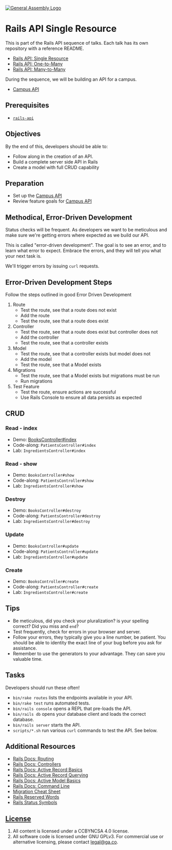 [![General Assembly Logo](https://camo.githubusercontent.com/1a91b05b8f4d44b5bbfb83abac2b0996d8e26c92/687474703a2f2f692e696d6775722e636f6d2f6b6538555354712e706e67)](https://generalassemb.ly/education/web-development-immersive)

# Rails API Single Resource

This is part of the Rails API sequence of talks. Each talk has its own
repository with a reference README.

- [Rails API: Single Resource](https://git.generalassemb.ly/ga-wdi-boston/rails-api-single-resource)
- [Rails API: One-to-Many](https://git.generalassemb.ly/ga-wdi-boston/rails-api-one-to-many)
- [Rails API: Many-to-Many](https://git.generalassemb.ly/ga-wdi-boston/rails-api-many-to-many)

During the sequence, we will be building an API for a campus.

- [Campus API](https://git.generalassemb.ly/ga-wdi-boston/rails-api-campus-server)

## Prerequisites

- [`rails-api`](https://git.generalassemb.ly/rails-api/rails-api)

## Objectives

By the end of this, developers should be able to:

- Follow along in the creation of an API.
- Build a complete server side API in Rails
- Create a model with full CRUD capability

## Preparation

- Set up the [Campus API](https://git.generalassemb.ly/ga-wdi-boston/rails-api-campus-server)
- Review feature goals for [Campus API](https://git.generalassemb.ly/ga-wdi-boston/rails-api-campus-server)

## Methodical, Error-Driven Development

Status checks will be frequent. As developers we want to be meticulous and make
sure we're getting errors where expected as we build our API.

This is called "error-driven development". The goal is to see an error, and to
learn what error to expect. Embrace the errors, and they will tell you what
your next task is.

We'll trigger errors by issuing `curl` requests.

## Error-Driven Development Steps

Follow the steps outlined in good Error Driven Development

1.  Route
    - Test the route, see that a route does not exist
    - Add the route
    - Test the route, see that a route does exist
2.  Controller
    - Test the route, see that a route does exist but controller does not
    - Add the controller
    - Test the route, see that a controller exists
3. Model
    - Test the route, see that a controller exists but model does not
    - Add the model
    - Test the route, see that a Model exists
4. Migrations
    - Test the route, see that a Model exists but migrations must be run
    - Run migrations
1. Test Feature
    - Test the route, ensure actions are successful
    - Use Rails Console to ensure all data persists as expected

## CRUD

### Read - index

- Demo:  [BooksController#index](docs/books_index.md)
- Code-along: `PatientsController#index`
- Lab: `IngredientsController#index`

### Read - show

- Demo: `BooksController#show`
- Code-along: `PatientsController#show`
- Lab: `IngredientsController#show`

### Destroy

- Demo: `BooksController#destroy`
- Code-along: `PatientsController#destroy`
- Lab: `IngredientsController#destroy`

### Update

- Demo: `BooksController#update`
- Code-along: `PatientsController#update`
- Lab: `IngredientsController#update`

### Create

- Demo: `BooksController#create`
- Code-along: `PatientsController#create`
- Lab: `IngredientsController#create`

## Tips

-  Be meticulous, did you check your pluralization? is your spelling correct?
   Did you miss and `end`?
-  Test frequently, check for errors in your browser and server.
-  Follow your errors, they typically give you a line number, be patient.  You
   should be able to identity the exact line of your bug before you ask for
   assistance.
-  Remember to use the generators to your advantage. They can save you valuable
   time.

## Tasks

Developers should run these often!

- `bin/rake routes` lists the endpoints available in your API.
- `bin/rake test` runs automated tests.
- `bin/rails console` opens a REPL that pre-loads the API.
- `bin/rails db` opens your database client and loads the correct database.
- `bin/rails server` starts the API.
- `scripts/*.sh` run various `curl` commands to test the API. See below.

<!-- TODO -   `rake nag` checks your code style. -->
<!-- TODO -   `rake lint` checks your code for syntax errors. -->

## Additional Resources

- [Rails Docs: Routing](http://guides.rubyonrails.org/routing.html)
- [Rails Docs: Controllers](http://guides.rubyonrails.org/action_controller_overview.html)
- [Rails Docs: Active Record Basics](http://guides.rubyonrails.org/active_record_basics.html)
- [Rails Docs: Active Record Querying](http://guides.rubyonrails.org/active_record_querying.html)
- [Rails Docs: Active Model Basics](http://guides.rubyonrails.org/active_model_basics.html)
- [Rails Docs: Command Line](http://guides.rubyonrails.org/command_line.html)
- [Migration Cheat Sheet](https://www.ralfebert.de/snippets/ruby-rails/models-tables-migrations-cheat-sheet/)
- [Rails Reserved Words](https://reservedwords.herokuapp.com/)
- [Rails Status Symbols](http://www.railsstatuscodes.com/)

## [License](LICENSE)

1. All content is licensed under a CC­BY­NC­SA 4.0 license.
1. All software code is licensed under GNU GPLv3. For commercial use or
    alternative licensing, please contact legal@ga.co.
